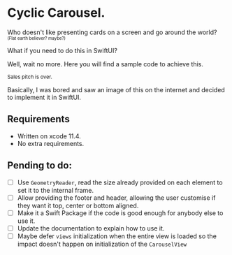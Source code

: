 # Cyclic Carousel.

Who doesn't like presenting cards on a screen and go around the world? <sub><small>(Flat earth believer? maybe?)</small></sub>

What if you need to do this in SwiftUI?

Well, wait no more. Here you will find a sample code to achieve this.

<sub>Sales pitch is over.</sub>

Basically, I was bored and saw an image of this on the internet and decided to implement it in SwiftUI.

## Requirements
- Written on xcode 11.4. 
- No extra requirements.

## Pending to do:

- [ ] Use `GeometryReader`, read the size already provided on each element to set it to the internal frame.
- [ ] Allow providing the footer and header, allowing the user customise if they want it top, center or bottom aligned.
- [ ] Make it a Swift Package if the code is good enough for anybody else to use it.
- [ ] Update the documentation to explain how to use it.
- [ ] Maybe defer `views` initialization when the entire view is loaded so the impact doesn't happen on initialization of the `CarouselView`